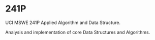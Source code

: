 # 241P
UCI MSWE 241P Applied Algorithm and Data Structure.

Analysis and implementation of core Data Structures and Algorithms.
